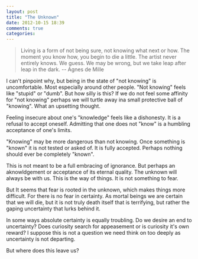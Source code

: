 ```yaml
---
layout: post
title: "The Unknown"
date: 2012-10-15 18:39
comments: true
categories: 
---
```

> Living is a form of not being sure, not knowing what next or how. 
> The moment you know how, you begin to die a little. 
> The artist never entirely knows. We guess. 
> We may be wrong, but we take leap after leap in the dark.
> -- Agnes de Mille

I can't pinpoint why, but being in the state of "not knowing" is uncomfortable. Most especially around other people. "Not knowing" feels like "stupid" or "dumb". But how silly is this? If we do not feel some affinity for "not knowing" perhaps we will turtle away ina small protective ball of "knowing". What an upsetting thought.

Feeling insecure about one's "knowledge" feels like a dishonesty. It is a refusal to accept oneself. Admitting that one does not "know" is a humbling acceptance of one's limits.

"Knowing" may be more dangerous than not knowing. Once something is "known" it is not tested or asked of. It is fully accepted. Perhaps nothing should ever be completely "known".

This is not meant to be a full embracing of ignorance. But perhaps an aknowldgement or acceptance of its eternal quality. The unknown will always be with us. This is the way of things. It is not something to fear.

But It seems that fear is rooted in the unknown, which makes things more difficult. For there is no fear in certainty. As mortal beings we are certain that we will die, but it is not truly death itself that is terrifying, but rather the gaping uncertainty that lurks behind it.

In some ways absolute certainty is equally troubling. Do we desire an end to uncertainty? Does curiosity search for appeasement or is curiosity it's own reward? I suppose this is not a question we need think on too deeply as uncertainty is not departing.

But where does this leave us? 
